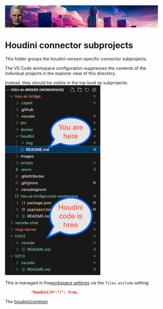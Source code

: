 ![Zabob and city banner](../docs/images/zabob-banner.jpg)

# Houdini connector subprojects

This folder groups the houdini-version-specific connector subprojects.

The VS Code workspace configuration suppresses the contents of the individual projects in the explorer view of this directory.

Instead, they should be visible in the top level as subprojects:
![Explorer sidebar](docs/images/houdini/explorer-houdini.png)

This is managed in the[workspace settings](../zabob.code-workspace) via the `files.exclude` setting:

```json
            "houdini/h*.*/": true,
```

The [houdini/common](zcommon/README.md)
